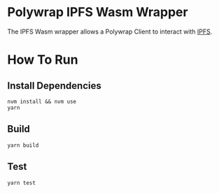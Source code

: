 # Polywrap IPFS Wasm Wrapper
The IPFS Wasm wrapper allows a Polywrap Client to interact with [IPFS](https://ipfs.io/).

# How To Run

## Install Dependencies
`nvm install && nvm use`  
`yarn`  

## Build
`yarn build`  

## Test
`yarn test`  
